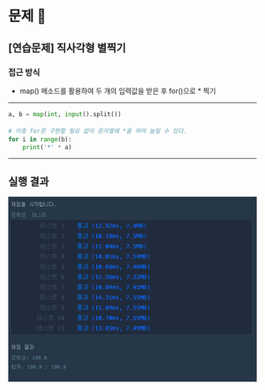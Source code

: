 # 문제 :book:

## [연습문제] 직사각형 별찍기

### 접근 방식

- map() 메소드를 활용하여 두 개의 입력값을 받은 후 for()으로 * 찍기

<hr>

```python
a, b = map(int, input().split())

# 이중 for문 구현할 필요 없이 문자열에 *을 하여 늘릴 수 있다.
for i in range(b):
    print('*' * a)
```

<hr>

## 실행 결과

![img.png](img.png)